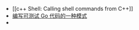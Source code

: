 - [[c++ Shell: Calling shell commands from C++]]
- [编写可测试 Go 代码的一种模式](https://blog.betacat.io/post/2020/03/a-pattern-for-writing-testable-go-code/)
-